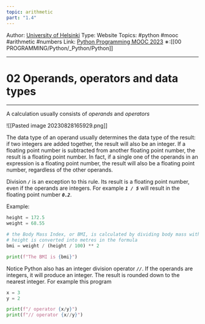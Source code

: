 ```yaml
---
topic: arithmetic
part: "1.4"
---
```

Author: [University of Helsinki](https://programming-23.mooc.fi/)
Type: Website
Topics: #python #mooc #arithmetic #numbers
Link: [Python Programming MOOC 2023](https://programming-23.mooc.fi/)
∗:[[00 PROGRAMMING/Python/_Python/Python]] 

---
# 02 Operands, operators and data types

--- 
A calculation usually consists of _operands_ and _operators_

![[Pasted image 20230828165929.png]]

The data type of an operand usually determines the data type of the result: if two integers are added together, the result will also be an integer. 
If a floating point number is subtracted from another floating point number, the result is a floating point number. 
In fact, if a single one of the operands in an expression is a floating point number, the result will also be a floating point number, regardless of the other operands.

Division ___`/`___ is an exception to this rule. 
Its result is a floating point number, even if the operands are integers. 
For example ___`1 / 5`___ will result in the floating point number ___`0.2`___.

Example:
```python
height = 172.5
weight = 68.55

# the Body Mass Index, or BMI, is calculated by dividing body mass with the square of height
# height is converted into metres in the formula
bmi = weight / (height / 100) ** 2

print(f"The BMI is {bmi}")
```

Notice Python also has an integer division operator ___`//`___. If the operands are integers, it will produce an integer. The result is rounded down to the nearest integer. For example this program

```python
x = 3
y = 2

print(f"/ operator {x/y}")
print(f"// operator {x//y}")
```